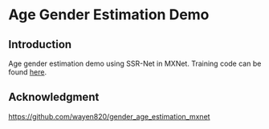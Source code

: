 # Age Gender Estimation Demo

## Introduction

Age gender estimation demo using SSR-Net in MXNet.
Training code can be found [here](https://github.com/wayen820/gender_age_estimation_mxnet).


## Acknowledgment

https://github.com/wayen820/gender_age_estimation_mxnet




